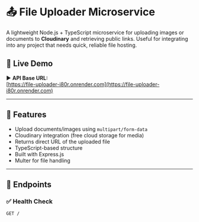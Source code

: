 # 📤 File Uploader Microservice

A lightweight Node.js + TypeScript microservice for uploading images or documents to **Cloudinary** and retrieving public links. Useful for integrating into any project that needs quick, reliable file hosting.

## 🚀 Live Demo

▶️ **API Base URL:**  
[https://file-uploader-i80r.onrender.com](https://file-uploader-i80r.onrender.com)

---

## 📌 Features

- Upload documents/images using `multipart/form-data`
- Cloudinary integration (free cloud storage for media)
- Returns direct URL of the uploaded file
- TypeScript-based structure
- Built with Express.js
- Multer for file handling

---

## 🧪 Endpoints

### ✅ Health Check

```http
GET /
